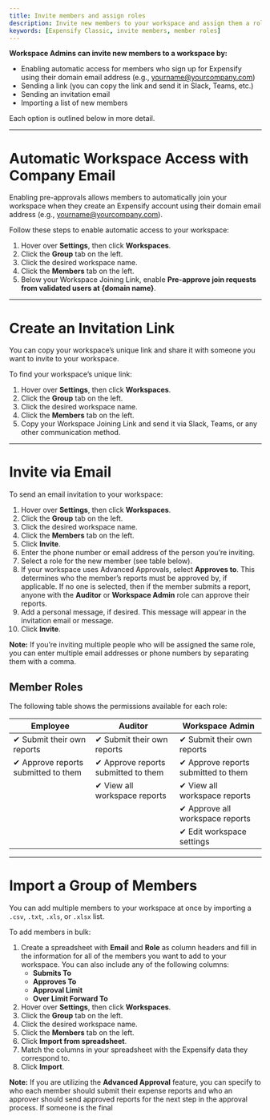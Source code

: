 ```yaml
---
title: Invite members and assign roles
description: Invite new members to your workspace and assign them a role
keywords: [Expensify Classic, invite members, member roles]
---
```

<div id="expensify-classic" markdown="1">

**Workspace Admins can invite new members to a workspace by:**
- Enabling automatic access for members who sign up for Expensify using their domain email address (e.g., yourname@yourcompany.com)
- Sending a link (you can copy the link and send it in Slack, Teams, etc.)
- Sending an invitation email
- Importing a list of new members 

Each option is outlined below in more detail. 

---

# Automatic Workspace Access with Company Email

Enabling pre-approvals allows members to automatically join your workspace when they create an Expensify account using their domain email address (e.g., yourname@yourcompany.com). 

Follow these steps to enable automatic access to your workspace:
1. Hover over **Settings**, then click **Workspaces**. 
2. Click the **Group** tab on the left. 
3. Click the desired workspace name. 
4. Click the **Members** tab on the left. 
5. Below your Workspace Joining Link, enable **Pre-approve join requests from validated users at {domain name}**.

---

# Create an Invitation Link

You can copy your workspace’s unique link and share it with someone you want to invite to your workspace. 

To find your workspace’s unique link:
1. Hover over **Settings**, then click **Workspaces**. 
2. Click the **Group** tab on the left. 
3. Click the desired workspace name. 
4. Click the **Members** tab on the left.
5. Copy your Workspace Joining Link and send it via Slack, Teams, or any other communication method. 

---

# Invite via Email

To send an email invitation to your workspace:

1. Hover over **Settings**, then click **Workspaces**. 
2. Click the **Group** tab on the left. 
3. Click the desired workspace name. 
4. Click the **Members** tab on the left.
5. Click **Invite**. 
6. Enter the phone number or email address of the person you’re inviting. 
7. Select a role for the new member (see table below).
8. If your workspace uses Advanced Approvals, select **Approves to**. This determines who the member’s reports must be approved by, if applicable. If no one is selected, then if the member submits a report, anyone with the **Auditor** or **Workspace Admin** role can approve their reports. 
9. Add a personal message, if desired. This message will appear in the invitation email or message.
10. Click **Invite**. 

**Note:** If you’re inviting multiple people who will be assigned the same role, you can enter multiple email addresses or phone numbers by separating them with a comma.

## Member Roles

The following table shows the permissions available for each role:

| Employee                                  | Auditor                                    | Workspace Admin                           |
| ----------------------------------------- | ------------------------------------------ | ----------------------------------------- |
| &#10004; Submit their own reports         | &#10004; Submit their own reports          | &#10004; Submit their own reports         |
| &#10004; Approve reports submitted to them| &#10004; Approve reports submitted to them | &#10004; Approve reports submitted to them|
|                                           | &#10004; View all workspace reports        | &#10004; View all workspace reports       |
|                                           |                                            | &#10004; Approve all workspace reports    |
|                                           |                                            | &#10004; Edit workspace settings          |

---

# Import a Group of Members

You can add multiple members to your workspace at once by importing a `.csv`, `.txt`, `.xls`, or `.xlsx` list.

To add members in bulk:
1. Create a spreadsheet with **Email** and **Role** as column headers and fill in the information for all of the members you want to add to your workspace. You can also include any of the following columns:
   - **Submits To**
   - **Approves To**
   - **Approval Limit**
   - **Over Limit Forward To**
2. Hover over **Settings**, then click **Workspaces**. 
3. Click the **Group** tab on the left. 
4. Click the desired workspace name. 
5. Click the **Members** tab on the left.
6. Click **Import from spreadsheet**.  
7. Match the columns in your spreadsheet with the Expensify data they correspond to. 
8. Click **Import**. 

**Note:** If you are utilizing the **Advanced Approval** feature, you can specify to who each member should submit their expense reports and who an approver should send approved reports for the next step in the approval process. If someone is the final

</div>

